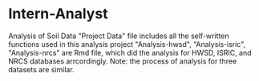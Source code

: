 # Intern-Analyst
Analysis of Soil Data
"Project Data" file includes all the self-written functions used in this analysis project
"Analysis-hwsd", "Analysis-isric", "Analysis-nrcs" are Rmd file, which did the analysis for HWSD, ISRIC, and NRCS databases arrcordingly. Note: the process of analysis for three datasets are similar.
